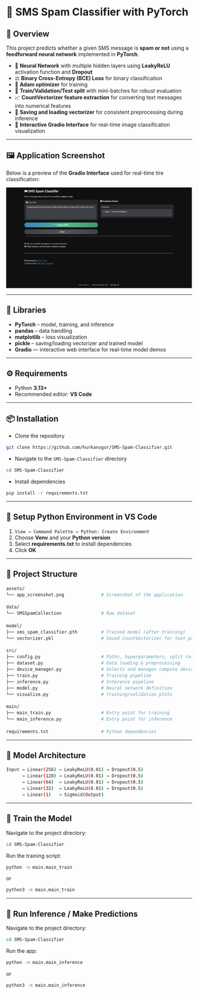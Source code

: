 # 📧 SMS Spam Classifier with PyTorch

## 📖 Overview
This project predicts whether a given SMS message is **spam or not** using a **feedforward neural network** implemented in **PyTorch**.

- 🧠 **Neural Network** with multiple hidden layers using **LeakyReLU** activation function and **Dropout**
- ⚖️ **Binary Cross-Entropy (BCE) Loss** for binary classification  
- 🔄 **Adam optimizer** for training  
- 🔀 **Train/Validation/Test split** with mini-batches for robust evaluation  
- 📈 **CountVectorizer feature extraction** for converting text messages into numerical features  
- 💾 **Saving and loading vectorizer** for consistent preprocessing during inference 
- 🎨 **Interactive Gradio Interface** for real-time image classification visualization

---

## 🖼️ Application Screenshot

Below is a preview of the **Gradio Interface** used for real-time tire classification:

![Application Screenshot](assets/app_screenshot.png)

---

## 🧩 Libraries
- **PyTorch** – model, training, and inference  
- **pandas** – data handling  
- **matplotlib** – loss visualization  
- **pickle** – saving/loading vectorizer and trained model
- **Gradio** — interactive web interface for real-time model demos 

---

## ⚙️ Requirements

- Python **3.13+**
- Recommended editor: **VS Code**

---

## 📦 Installation

- Clone the repository
```bash
git clone https://github.com/hurkanugur/SMS-Spam-Classifier.git
```

- Navigate to the `SMS-Spam-Classifier` directory
```bash
cd SMS-Spam-Classifier
```

- Install dependencies
```bash
pip install -r requirements.txt
```

---

## 🔧 Setup Python Environment in VS Code

1. `View → Command Palette → Python: Create Environment`  
2. Choose **Venv** and your **Python version**  
3. Select **requirements.txt** to install dependencies  
4. Click **OK**

---

## 📂 Project Structure

```bash
assets/
└── app_screenshot.png              # Screenshot of the application

data/
└── SMSSpamCollection               # Raw dataset

model/
├── sms_spam_classifier.pth         # Trained model (after training)
└── vectorizer.pkl                  # Saved CountVectorizer for text preprocessing

src/
├── config.py                       # Paths, hyperparameters, split ratios
├── dataset.py                      # Data loading & preprocessing
├── device_manager.py               # Selects and manages compute device
├── train.py                        # Training pipeline
├── inference.py                    # Inference pipeline
├── model.py                        # Neural network definition
└── visualize.py                    # Training/validation plots

main/
├── main_train.py                   # Entry point for training
└── main_inference.py               # Entry point for inference

requirements.txt                    # Python dependencies
```

---

## 📂 Model Architecture

```bash
Input → Linear(256) → LeakyReLU(0.01) → Dropout(0.5)  
      → Linear(128) → LeakyReLU(0.01) → Dropout(0.5)  
      → Linear(64)  → LeakyReLU(0.01) → Dropout(0.5)  
      → Linear(32)  → LeakyReLU(0.01) → Dropout(0.5)  
      → Linear(1)   → Sigmoid(Output)
```

---

## 📂 Train the Model
Navigate to the project directory:
```bash
cd SMS-Spam-Classifier
```

Run the training script:
```bash
python -m main.main_train
```
or
```bash
python3 -m main.main_train
```

---

## 📂 Run Inference / Make Predictions
Navigate to the project directory:
```bash
cd SMS-Spam-Classifier
```

Run the app:
```bash
python -m main.main_inference
```
or
```bash
python3 -m main.main_inference
```

